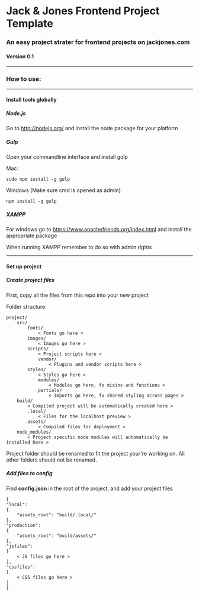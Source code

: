 # Jack & Jones Frontend Project Template

### An easy project strater for frontend projects on jackjones.com

#### Version 0.1

***

### How to use:

***

#### Install tools globally

##### Node.js

Go to http://nodejs.org/ and install the node package for your platform

##### Gulp

Open your commandline interface and install gulp

Mac:

	sudo npm install -g gulp


Windows (Make sure cmd is opened as admin):

	npm install -g gulp

##### XAMPP

For windows go to https://www.apachefriends.org/index.html and install the appropriate package

When running XAMPP remember to do so with admin rights

***

#### Set up project

##### Create project files

First, copy all the files from this repo into your new project

Folder structure:

	project/
		src/
			fonts/
				< Fonts go here >
			images/
				< Images go here >
			scripts/
				< Project scripts here >
				vendor/
					< Plugins and vendor scripts here >
			styles/
				< Styles go here >
				modules/
					< Modules go here, fx mixins and functions >
				partials/
					< Imports go here, fx shared styling across pages >
		build/
			< Compiled project will be automatically created here >
			.local/
				< Files for the localhost preview >
			assets/
				< Compiled files for deployment >
		node_modules/
			< Project specific node modules will automatically be installed here >

Project folder should be renamed to fit the project your're working on. All other folders should not be renamed.

##### Add files to config

Find **config.json** in the root of the project, and add your project files

	{
	"local":
	{
		"assets_root": "build/.local/"
	},
	"production":
	{
		"assets_root": "build/assets/"	
	},
	"jsfiles":
	[
		< JS files go here >
	],
	"cssfiles":
	[
		< CSS files go here >
	]
	}
